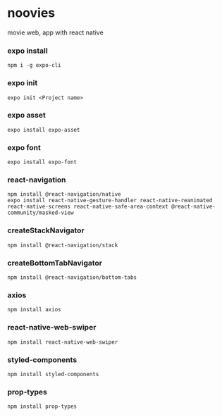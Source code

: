 # noovies
movie web, app with react native

### expo install
```
npm i -g expo-cli
```

### expo init
```
expo init <Project name>
```
### expo asset
```
expo install expo-asset
```
### expo font
```
expo install expo-font
```
### react-navigation
```
npm install @react-navigation/native
expo install react-native-gesture-handler react-native-reanimated react-native-screens react-native-safe-area-context @react-native-community/masked-view
```
### createStackNavigator
```
npm install @react-navigation/stack
```
### createBottomTabNavigator
```
npm install @react-navigation/bottom-tabs
```
### axios
```
npm install axios
```
### react-native-web-swiper
```
npm install react-native-web-swiper
```
### styled-components
```
npm install styled-components
```
### prop-types
```
npm install prop-types
```